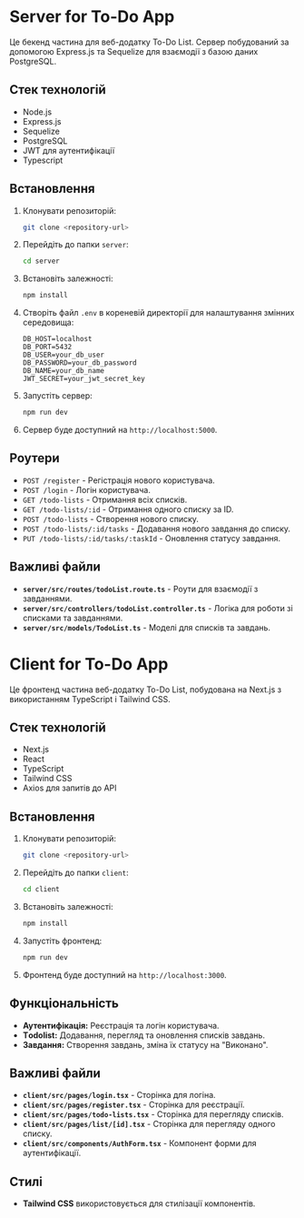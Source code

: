 # Server for To-Do App

Це бекенд частина для веб-додатку To-Do List. Сервер побудований за допомогою Express.js та Sequelize для взаємодії з базою даних PostgreSQL.

## Стек технологій
- Node.js
- Express.js
- Sequelize
- PostgreSQL
- JWT для аутентифікації
- Typescript

## Встановлення

1. Клонувати репозиторій:
    ```bash
    git clone <repository-url>
    ```

2. Перейдіть до папки `server`:
    ```bash
    cd server
    ```

3. Встановіть залежності:
    ```bash
    npm install
    ```

4. Створіть файл `.env` в кореневій директорії для налаштування змінних середовища:
    ```plaintext
    DB_HOST=localhost
    DB_PORT=5432
    DB_USER=your_db_user
    DB_PASSWORD=your_db_password
    DB_NAME=your_db_name
    JWT_SECRET=your_jwt_secret_key
    ```

5. Запустіть сервер:
    ```bash
    npm run dev
    ```

6. Сервер буде доступний на `http://localhost:5000`.

## Роутери

- `POST /register` - Регістрація нового користувача.
- `POST /login` - Логін користувача.
- `GET /todo-lists` - Отримання всіх списків.
- `GET /todo-lists/:id` - Отримання одного списку за ID.
- `POST /todo-lists` - Створення нового списку.
- `POST /todo-lists/:id/tasks` - Додавання нового завдання до списку.
- `PUT /todo-lists/:id/tasks/:taskId` - Оновлення статусу завдання.

## Важливі файли

- **`server/src/routes/todoList.route.ts`** - Роути для взаємодії з завданнями.
- **`server/src/controllers/todoList.controller.ts`** - Логіка для роботи зі списками та завданнями.
- **`server/src/models/TodoList.ts`** - Моделі для списків та завдань.




# Client for To-Do App

Це фронтенд частина веб-додатку To-Do List, побудована на Next.js з використанням TypeScript і Tailwind CSS.

## Стек технологій
- Next.js
- React
- TypeScript
- Tailwind CSS
- Axios для запитів до API

## Встановлення

1. Клонувати репозиторій:
    ```bash
    git clone <repository-url>
    ```

2. Перейдіть до папки `client`:
    ```bash
    cd client
    ```

3. Встановіть залежності:
    ```bash
    npm install
    ```

4. Запустіть фронтенд:
    ```bash
    npm run dev
    ```

5. Фронтенд буде доступний на `http://localhost:3000`.

## Функціональність

- **Аутентифікація:** Реєстрація та логін користувача.
- **Тodolist:** Додавання, перегляд та оновлення списків завдань.
- **Завдання:** Створення завдань, зміна їх статусу на "Виконано".

## Важливі файли

- **`client/src/pages/login.tsx`** - Сторінка для логіна.
- **`client/src/pages/register.tsx`** - Сторінка для реєстрації.
- **`client/src/pages/todo-lists.tsx`** - Сторінка для перегляду списків.
- **`client/src/pages/list/[id].tsx`** - Сторінка для перегляду одного списку.
- **`client/src/components/AuthForm.tsx`** - Компонент форми для аутентифікації.

## Стилі

- **Tailwind CSS** використовується для стилізації компонентів.